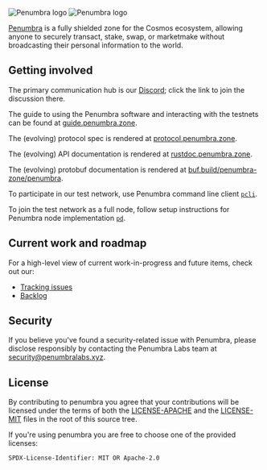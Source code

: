 ![Penumbra logo](docs/images/penumbra-dark.svg#gh-dark-mode-only)
![Penumbra logo](docs/images/penumbra-light-bw.svg#gh-light-mode-only)

[Penumbra] is a fully shielded zone for the Cosmos ecosystem, allowing anyone to securely transact,
stake, swap, or marketmake without broadcasting their personal information to the world.

## Getting involved

The primary communication hub is our [Discord]; click the link to join the
discussion there.

The guide to using the Penumbra software and interacting with the testnets can be found at [guide.penumbra.zone][guide].

The (evolving) protocol spec is rendered at [protocol.penumbra.zone][protocol].

The (evolving) API documentation is rendered at [rustdoc.penumbra.zone][rustdoc].

The (evolving) protobuf documentation is rendered at [buf.build/penumbra-zone/penumbra][protobuf].

To participate in our test network, use Penumbra command line client [`pcli`][pcli].

To join the test network as a full node, follow setup instructions for Penumbra node implementation [`pd`][pd].

## Current work and roadmap

For a high-level view of current work-in-progress and future items, check out our:

- [Tracking issues][Tracking]
- [Backlog][Backlog]

[Tracking]: https://github.com/orgs/penumbra-zone/projects/23/views/4
[Backlog]: https://github.com/orgs/penumbra-zone/projects/23/views/1
[Discord]: https://discord.gg/hKvkrqa3zC
[Penumbra]: https://penumbra.zone
[protocol]: https://protocol.penumbra.zone
[guide]: https://guide.penumbra.zone
[pcli]: https://guide.penumbra.zone/main/pcli.html
[pd]: https://guide.penumbra.zone/main/pd.html
[mdBook]: https://github.com/rust-lang/mdBook
[rustdoc]: https://rustdoc.penumbra.zone
[protobuf]: https://buf.build/penumbra-zone/penumbra
[tm-install]: https://github.com/tendermint/tendermint/blob/master/docs/introduction/install.md#from-source


## Security
If you believe you've found a security-related issue with Penumbra,
please disclose responsibly by contacting the Penumbra Labs team at
security@penumbralabs.xyz.

## License

By contributing to penumbra you agree that your contributions will be licensed
under the terms of both the [LICENSE-APACHE](LICENSE-APACHE) and the
[LICENSE-MIT](LICENSE-MIT) files in the root of this source tree.

If you're using penumbra you are free to choose one of the provided licenses:

`SPDX-License-Identifier: MIT OR Apache-2.0`
